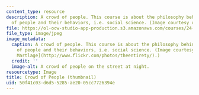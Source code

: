 ```yaml
---
content_type: resource
description: A crowd of people. This course is about the philosophy behind the study
  of people and their behaviors, i.e. social science. (Image courtesy of Aaron Martlage.)
file: https://ol-ocw-studio-app-production.s3.amazonaws.com/courses/24-810-topics-in-philosophy-of-science-social-science-fall-2006/50f41c03d6d55285ae2005cc7726394e_24-810f06-th.jpg
file_type: image/jpeg
image_metadata:
  caption: A crowd of people. This course is about the philosophy behind the study
    of people and their behaviors, i.e. social science. (Image courtesy of [Aaron
    Martlage](http://www.flickr.com/photos/theentirety/).)
  credit: ''
  image-alt: A crowd of people on the street at night.
resourcetype: Image
title: Crowd of People (thumbnail)
uid: 50f41c03-d6d5-5285-ae20-05cc7726394e
---
```

